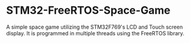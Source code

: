 # STM32-FreeRTOS-Space-Game
A simple space game utilizing the STM32F769's LCD and Touch screen display. It is programmed in multiple threads using the FreeRTOS library.
